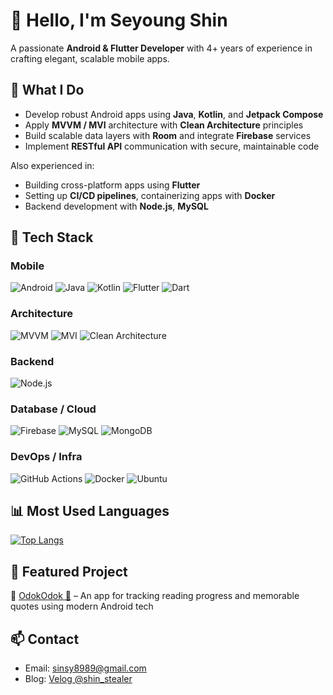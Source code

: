 # 👋 Hello, I'm Seyoung Shin

A passionate **Android & Flutter Developer** with 4+ years of experience in crafting elegant, scalable mobile apps.

## 💼 What I Do

- Develop robust Android apps using **Java**, **Kotlin**, and **Jetpack Compose**
- Apply **MVVM / MVI** architecture with **Clean Architecture** principles
- Build scalable data layers with **Room** and integrate **Firebase** services
- Implement **RESTful API** communication with secure, maintainable code

Also experienced in:
- Building cross-platform apps using **Flutter**
- Setting up **CI/CD pipelines**, containerizing apps with **Docker**
- Backend development with **Node.js**, **MySQL**

## 🚀 Tech Stack

### Mobile
![Android](https://img.shields.io/badge/Android-3DDC84?logo=android&logoColor=white&style=for-the-badge)
![Java](https://img.shields.io/badge/Java-007396?logo=java&logoColor=white&style=for-the-badge)
![Kotlin](https://img.shields.io/badge/Kotlin-7F52FF?logo=kotlin&logoColor=white&style=for-the-badge)
![Flutter](https://img.shields.io/badge/Flutter-02569B?logo=flutter&logoColor=white&style=for-the-badge)
![Dart](https://img.shields.io/badge/Dart-0175C2?logo=dart&logoColor=white&style=for-the-badge)

### Architecture
![MVVM](https://img.shields.io/badge/MVVM-architecture-blueviolet?style=for-the-badge)
![MVI](https://img.shields.io/badge/MVI-architecture-blue?style=for-the-badge)
![Clean Architecture](https://img.shields.io/badge/Clean--Architecture-%23007396?style=for-the-badge)

### Backend
![Node.js](https://img.shields.io/badge/Node.js-339933?logo=nodedotjs&logoColor=white&style=for-the-badge)

### Database / Cloud
![Firebase](https://img.shields.io/badge/Firebase-FFCA28?logo=firebase&logoColor=black&style=for-the-badge)
![MySQL](https://img.shields.io/badge/MySQL-4479A1?logo=mysql&logoColor=white&style=for-the-badge)
![MongoDB](https://img.shields.io/badge/MongoDB-47A248?logo=mongodb&logoColor=white&style=for-the-badge)

### DevOps / Infra
![GitHub Actions](https://img.shields.io/badge/GitHub--Actions-2088FF?logo=githubactions&logoColor=white&style=for-the-badge)
![Docker](https://img.shields.io/badge/Docker-2496ED?logo=docker&logoColor=white&style=for-the-badge)
![Ubuntu](https://img.shields.io/badge/Ubuntu-E95420?logo=ubuntu&logoColor=white&style=for-the-badge)

## 📊 Most Used Languages
[![Top Langs](https://github-readme-stats.vercel.app/api/top-langs/?username=stevey-sy&layout=compact&hide=cpp,c,php&exclude_repo=suit_up_daily&theme=default)](https://github.com/anuraghazra/github-readme-stats)

## 📌 Featured Project
🔹 [OdokOdok 📘](https://github.com/stevey-sy/bookchibakchi) – An app for tracking reading progress and memorable quotes using modern Android tech

## 📫 Contact
- Email: sinsy8989@gmail.com
- Blog: [Velog @shin_stealer](https://velog.io/@shin_stealer/posts)
